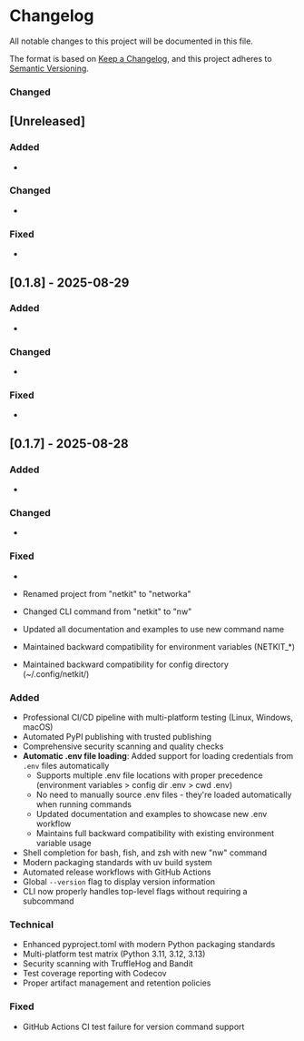 # Changelog

All notable changes to this project will be documented in this file.

The format is based on [Keep a Changelog](https://keepachangelog.com/en/1.0.0/),
and this project adheres to [Semantic Versioning](https://semver.org/spec/v2.0.0.html).

### Changed

## [Unreleased]

### Added
- 

### Changed
- 

### Fixed
- 


## [0.1.8] - 2025-08-29

### Added
- 

### Changed
- 

### Fixed
- 


## [0.1.7] - 2025-08-28

### Added
-

### Changed
-

### Fixed
-


- Renamed project from "netkit" to "networka"
- Changed CLI command from "netkit" to "nw"
- Updated all documentation and examples to use new command name
- Maintained backward compatibility for environment variables (NETKIT\_\*)
- Maintained backward compatibility for config directory (~/.config/netkit/)

### Added

- Professional CI/CD pipeline with multi-platform testing (Linux, Windows, macOS)
- Automated PyPI publishing with trusted publishing
- Comprehensive security scanning and quality checks
- **Automatic .env file loading**: Added support for loading credentials from `.env` files automatically
  - Supports multiple .env file locations with proper precedence (environment variables > config dir .env > cwd .env)
  - No need to manually source .env files - they're loaded automatically when running commands
  - Updated documentation and examples to showcase new .env workflow
  - Maintains full backward compatibility with existing environment variable usage
- Shell completion for bash, fish, and zsh with new "nw" command
- Modern packaging standards with uv build system
- Automated release workflows with GitHub Actions
- Global `--version` flag to display version information
- CLI now properly handles top-level flags without requiring a subcommand

### Technical

- Enhanced pyproject.toml with modern Python packaging standards
- Multi-platform test matrix (Python 3.11, 3.12, 3.13)
- Security scanning with TruffleHog and Bandit
- Test coverage reporting with Codecov
- Proper artifact management and retention policies

### Fixed

- GitHub Actions CI test failure for version command support
